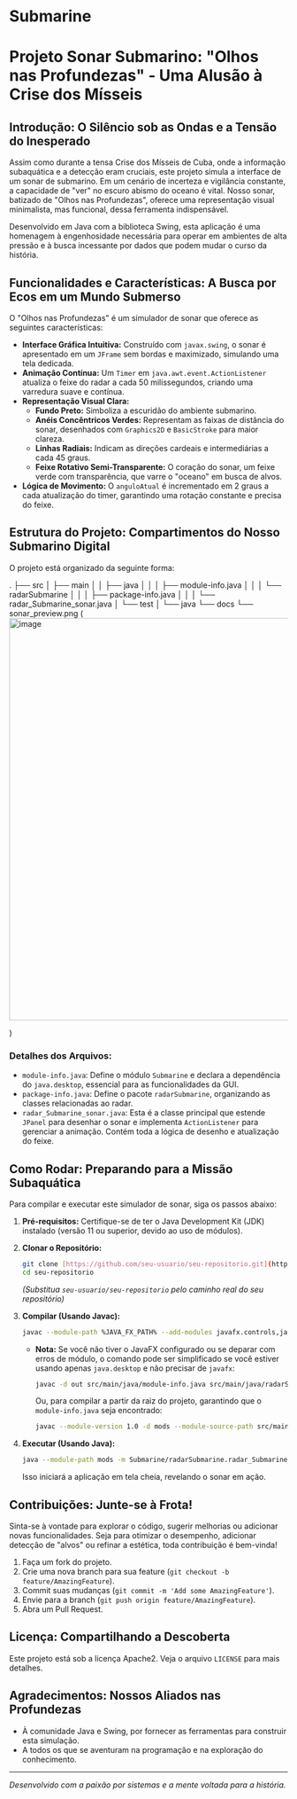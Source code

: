 # Submarine
# Projeto Sonar Submarino: "Olhos nas Profundezas" - Uma Alusão à Crise dos Mísseis

## Introdução: O Silêncio sob as Ondas e a Tensão do Inesperado

Assim como durante a tensa Crise dos Mísseis de Cuba, onde a informação subaquática e a detecção eram cruciais, este projeto simula a interface de um sonar de submarino. Em um cenário de incerteza e vigilância constante, a capacidade de "ver" no escuro abismo do oceano é vital. Nosso sonar, batizado de "Olhos nas Profundezas", oferece uma representação visual minimalista, mas funcional, dessa ferramenta indispensável.

Desenvolvido em Java com a biblioteca Swing, esta aplicação é uma homenagem à engenhosidade necessária para operar em ambientes de alta pressão e à busca incessante por dados que podem mudar o curso da história.

## Funcionalidades e Características: A Busca por Ecos em um Mundo Submerso

O "Olhos nas Profundezas" é um simulador de sonar que oferece as seguintes características:

* **Interface Gráfica Intuitiva:** Construído com `javax.swing`, o sonar é apresentado em um `JFrame` sem bordas e maximizado, simulando uma tela dedicada.
* **Animação Contínua:** Um `Timer` em `java.awt.event.ActionListener` atualiza o feixe do radar a cada 50 milissegundos, criando uma varredura suave e contínua.
* **Representação Visual Clara:**
    * **Fundo Preto:** Simboliza a escuridão do ambiente submarino.
    * **Anéis Concêntricos Verdes:** Representam as faixas de distância do sonar, desenhados com `Graphics2D` e `BasicStroke` para maior clareza.
    * **Linhas Radiais:** Indicam as direções cardeais e intermediárias a cada 45 graus.
    * **Feixe Rotativo Semi-Transparente:** O coração do sonar, um feixe verde com transparência, que varre o "oceano" em busca de alvos.
* **Lógica de Movimento:** O `anguloAtual` é incrementado em 2 graus a cada atualização do timer, garantindo uma rotação constante e precisa do feixe.

## Estrutura do Projeto: Compartimentos do Nosso Submarino Digital

O projeto está organizado da seguinte forma:

.
├── src
│   ├── main
│   │   ├── java
│   │   │   ├── module-info.java
│   │   │   └── radarSubmarine
│   │   │       ├── package-info.java
│   │   │       └── radar_Submarine_sonar.java
│   └── test
│       └── java
└── docs
└── sonar_preview.png (  <img width="1373" height="726" alt="image" src="https://github.com/user-attachments/assets/993c0045-0b08-4150-9628-58ed6b0e8648" />
 
)


### Detalhes dos Arquivos:

* `module-info.java`: Define o módulo `Submarine` e declara a dependência do `java.desktop`, essencial para as funcionalidades da GUI.
* `package-info.java`: Define o pacote `radarSubmarine`, organizando as classes relacionadas ao radar.
* `radar_Submarine_sonar.java`: Esta é a classe principal que estende `JPanel` para desenhar o sonar e implementa `ActionListener` para gerenciar a animação. Contém toda a lógica de desenho e atualização do feixe.

## Como Rodar: Preparando para a Missão Subaquática

Para compilar e executar este simulador de sonar, siga os passos abaixo:

1.  **Pré-requisitos:** Certifique-se de ter o Java Development Kit (JDK) instalado (versão 11 ou superior, devido ao uso de módulos).

2.  **Clonar o Repositório:**
    ```bash
    git clone [https://github.com/seu-usuario/seu-repositorio.git](https://github.com/seu-usuario/seu-repositorio.git)
    cd seu-repositorio
    ```
    *(Substitua `seu-usuario/seu-repositorio` pelo caminho real do seu repositório)*

3.  **Compilar (Usando Javac):**
    ```bash
    javac --module-path %JAVA_FX_PATH% --add-modules javafx.controls,javafx.fxml -d out src/main/java/module-info.java src/main/java/radarSubmarine/*.java
    ```
    * **Nota:** Se você não tiver o JavaFX configurado ou se deparar com erros de módulo, o comando pode ser simplificado se você estiver usando apenas `java.desktop` e não precisar de `javafx`:
        ```bash
        javac -d out src/main/java/module-info.java src/main/java/radarSubmarine/*.java
        ```
        Ou, para compilar a partir da raiz do projeto, garantindo que o `module-info.java` seja encontrado:
        ```bash
        javac --module-version 1.0 -d mods --module-source-path src/main/java
        ```

4.  **Executar (Usando Java):**
    ```bash
    java --module-path mods -m Submarine/radarSubmarine.radar_Submarine_sonar
    ```

    Isso iniciará a aplicação em tela cheia, revelando o sonar em ação.

## Contribuições: Junte-se à Frota!

Sinta-se à vontade para explorar o código, sugerir melhorias ou adicionar novas funcionalidades. Seja para otimizar o desempenho, adicionar detecção de "alvos" ou refinar a estética, toda contribuição é bem-vinda!

1.  Faça um fork do projeto.
2.  Crie uma nova branch para sua feature (`git checkout -b feature/AmazingFeature`).
3.  Commit suas mudanças (`git commit -m 'Add some AmazingFeature'`).
4.  Envie para a branch (`git push origin feature/AmazingFeature`).
5.  Abra um Pull Request.

## Licença: Compartilhando a Descoberta

Este projeto está sob a licença Apache2. Veja o arquivo `LICENSE` para mais detalhes.

## Agradecimentos: Nossos Aliados nas Profundezas

* À comunidade Java e Swing, por fornecer as ferramentas para construir esta simulação.
* A todos os que se aventuram na programação e na exploração do conhecimento.

---

*Desenvolvido com a paixão por sistemas e a mente voltada para a história.*
